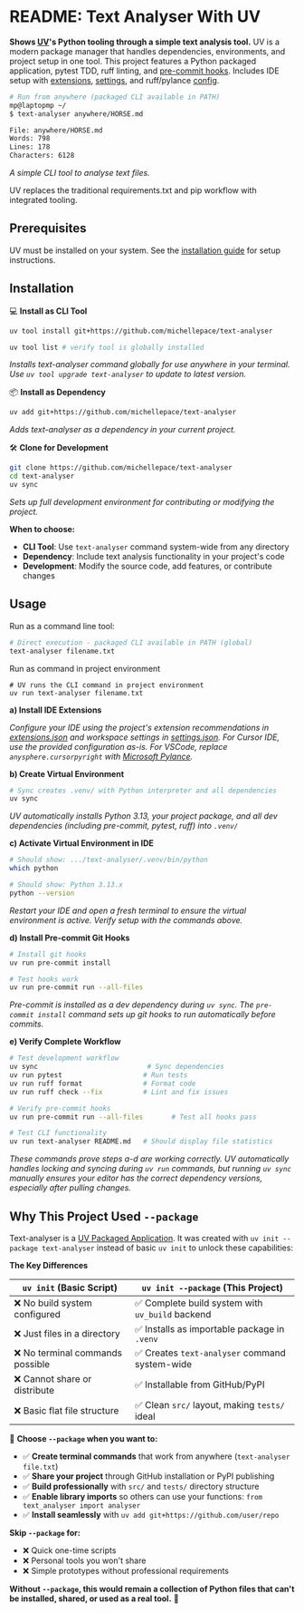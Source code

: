 # README: Text Analyser With UV

**Shows [UV](https://docs.astral.sh/uv/)'s Python tooling through a simple text analysis tool.** UV is a modern package manager that handles dependencies, environments, and project setup in one tool. This project features a Python packaged application, pytest TDD, ruff linting, and [pre-commit hooks](.pre-commit-config.yaml). Includes IDE setup with [extensions](.vscode/extensions.json), [settings](.vscode/settings.json), and ruff/pylance [config](pyproject.toml).

```bash
# Run from anywhere (packaged CLI available in PATH)
mp@laptopmp ~/ 
$ text-analyser anywhere/HORSE.md 

File: anywhere/HORSE.md
Words: 798
Lines: 178
Characters: 6128
```

*A simple CLI tool to analyse text files.*

UV replaces the traditional requirements.txt and pip workflow with integrated tooling.

## Prerequisites

UV must be installed on your system. See the [installation guide](https://docs.astral.sh/uv/getting-started/installation/) for setup instructions.

## Installation

💻 **Install as CLI Tool**

```bash
uv tool install git+https://github.com/michellepace/text-analyser

uv tool list # verify tool is globally installed
```

*Installs text-analyser command globally for use anywhere in your terminal. Use `uv tool upgrade text-analyser` to update to latest version.*

📦 **Install as Dependency**

```bash
uv add git+https://github.com/michellepace/text-analyser
```

*Adds text-analyser as a dependency in your current project.*

🛠️ **Clone for Development**

```bash
git clone https://github.com/michellepace/text-analyser
cd text-analyser
uv sync
```

*Sets up full development environment for contributing or modifying the project.*

**When to choose:**
- **CLI Tool**: Use `text-analyser` command system-wide from any directory
- **Dependency**: Include text analysis functionality in your project's code
- **Development**: Modify the source code, add features, or contribute changes

## Usage

Run as a command line tool:

```bash
# Direct execution - packaged CLI available in PATH (global)
text-analyser filename.txt
```

Run as command in project environment

```
# UV runs the CLI command in project environment
uv run text-analyser filename.txt
```

**a) Install IDE Extensions**

*Configure your IDE using the project's extension recommendations in [extensions.json](extensions.json) and workspace settings in [settings.json](settings.json). For Cursor IDE, use the provided configuration as-is. For VSCode, replace `anysphere.cursorpyright` with [Microsoft Pylance](https://marketplace.visualstudio.com/items?itemName=ms-python.vscode-pylance).*

**b) Create Virtual Environment**

```bash
# Sync creates .venv/ with Python interpreter and all dependencies
uv sync
```

*UV automatically installs Python 3.13, your project package, and all dev dependencies (including pre-commit, pytest, ruff) into `.venv/`*

**c) Activate Virtual Environment in IDE**

```bash
# Should show: .../text-analyser/.venv/bin/python
which python

# Should show: Python 3.13.x
python --version
```

*Restart your IDE and open a fresh terminal to ensure the virtual environment is active. Verify setup with the commands above.*

**d) Install Pre-commit Git Hooks**

```bash
# Install git hooks
uv run pre-commit install

# Test hooks work
uv run pre-commit run --all-files
```

*Pre-commit is installed as a dev dependency during `uv sync`. The `pre-commit install` command sets up git hooks to run automatically before commits.*

**e) Verify Complete Workflow**

```bash
# Test development workflow
uv sync                           # Sync dependencies
uv run pytest                    # Run tests
uv run ruff format               # Format code
uv run ruff check --fix          # Lint and fix issues

# Verify pre-commit hooks
uv run pre-commit run --all-files       # Test all hooks pass

# Test CLI functionality
uv run text-analyser README.md   # Should display file statistics
```

*These commands prove steps a-d are working correctly. UV automatically handles locking and syncing during `uv run` commands, but running `uv sync` manually ensures your editor has the correct dependency versions, especially after pulling changes.*

## Why This Project Used `--package`

Text-analyser is a [UV Packaged Application](https://docs.astral.sh/uv/concepts/projects/init/#packaged-applications). It was created with `uv init --package text-analyser` instead of basic `uv init` to unlock these capabilities:

**The Key Differences**

| **`uv init`** (Basic Script) | **`uv init --package`** (This Project) |
|-------------------------------|------------------------------------------|
| ❌ No build system configured | ✅ Complete build system with `uv_build` backend |
| ❌ Just files in a directory | ✅ Installs as importable package in `.venv` |
| ❌ No terminal commands possible | ✅ Creates `text-analyser` command system-wide |
| ❌ Cannot share or distribute | ✅ Installable from GitHub/PyPI |
| ❌ Basic flat file structure | ✅ Clean `src/` layout, making `tests/` ideal |

🎯 **Choose `--package` when you want to:**

- ✅ **Create terminal commands** that work from anywhere (`text-analyser file.txt`)
- ✅ **Share your project** through GitHub installation or PyPI publishing  
- ✅ **Build professionally** with `src/` and `tests/` directory structure
- ✅ **Enable library imports** so others can use your functions: `from text_analyser import analyser`
- ✅ **Install seamlessly** with `uv add git+https://github.com/user/repo`

**Skip `--package` for:**

- ❌ Quick one-time scripts
- ❌ Personal tools you won't share
- ❌ Simple prototypes without professional requirements

**Without `--package`, this would remain a collection of Python files that can't be installed, shared, or used as a real tool.** 🦚